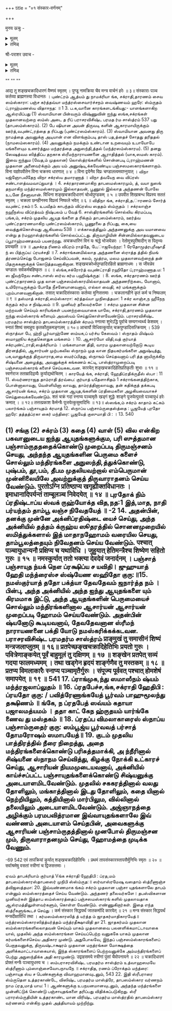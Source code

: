 +++
title = "०१ संस्कार-वर्णनम्"

+++

मुनय ऊचुः - 

<details><summary>मूलम्</summary>

विस्तरेण समाख्याहि हरि-संश्रयणं परम् ।  
कथम् आश्रयणं नॄणां कथम् आराधनं विभोः ॥ १ ॥ 
</details>

<details><summary>तमिळ्</summary>

முநய ஊசு : விஸ்தரேண ஸமாக்,யாஹி ஹரிஸம்மஸ்ரயணம் பரம் கத,மாஸ்ரயணம் ந்ரூணாம் கத, மாராத நம் விபோ:॥] 1. 
மைத்ரேயர் முதலான முனிவர்கள் ஸ்ரீபரா ரமஹர்ஷி யிடம் ஸாமாந்யதர்மங்களைப் பராஸரஸ்ம்ருதியின் பூரவ பாக,த்திலிருந்து கேட்டறிந்தபின், அவை நேரே மோக்ஷ 
536  
ஸாத,நமல்லாமையாலே, நேரே மோக்ஷஸாத நமான ப.கவத்ஸமாரயணத்தையும், பற்றி அறியவிரும்பியவர்களாய், பின்வருமாறு ப. வதாராத னத்தையும கேட்டார்கள்:- ஹரியாகிற நம் விரோதிகளைப் எம்பெருமானைச் போக்கி இஷ்டத்தை சிறப்பாக அளிக்கவல்ல ஆஸ்ரயிககும வித,மும், அதற்கு உறுப்பாகச் செய்யவேண்டிய களுமாகிற வையும், ஆரயித்தபின் சிறந்த தர்மங்களை அவனை விரிவாகச் ஆராதி,க்கும சொல்லுவீர் 
வகை 
</details>

श्री-पराशर उवाच - 

<details><summary>मूलम्</summary>

वक्ष्यामि मुनयस् सर्वे विष्णोर् आश्रयण-क्रियाम्।  
मन्त्र-दीक्षा-विधिश् चैव तस्य पूजा-विधिस् तथा ॥ २ ॥ 
</details>

<details><summary>तमिळ्</summary>

உவாச- வக்ஷ்யாமி முநயஸ் ஸர்வே விஷ்ணோராரயணக்ரியாம் । மந்த்ரதீ க்ஷாவிதி,ஞ்சைவ தஸ்ய பூஜாவிதி,ம் ததா ஸ்ரீபராஸர ப.க.,வான் கூறலுற் ர்,- 
2. 
முனிவர்களே। ஸர்வவ்யாபகனான விஷ்ணுவை ஆஸ்ர விதி, யும் யிக்கும் கூறப்போகிறேன; ஆகியவற்றையும், வழியையும, அதற்கு கேட்பீர்களாக. 
அவனை உறுப்பான ஆராதி.க்கும் மந்த்ரம், முறையை தீ,க்ஷா 
</details>

""
""
""

आद्य तु शङ्खचक्रादिधारणं वैष्णवं स्मृतम् । पुण्डू नामक्रिया चैव मन्त्र वार्चनं हरेः ॥ ३॥ संस्काराः पञ्च कर्तव्या ब्राह्मणस्या विधानतः । புண்ட்ரம் ஆத்யம் து நாமக்ரியா ங்க, சக்ராதி,தாரணம் சைவ ஸம்ஸ்காரா: பஞ்ச கர்த்தவ்யா மந்த்ரஸ்சைவார்ச்சநம் வைஷ்ணவம் ஹரே: ஸ்ம்ருதம் ப்,ராஹ்மணஸ்ய விதாஈநத: ॥ 1 3. ப.க,வானை காரங்களடங்கியது:- யாளங்களாகிற ஆஸ்ரயிப்பது (1) ஸ்வாமியான பின்வரும் விஷ்ணுவின் ஐந்து ஸங்க,சக்ரங்கள் முதலானவற்றை ஸம்ஸ் அடை த ரிப் 
பராசரவிசிஷ்ட பரமத ர்ம சாஸ்த்ரம் 537 
பது (தாபஸம்ஸ்காரம்). (2) பே ஷியான அவன் திருவடி களின் ஆகாரமாயிருக்கும் ஊர்த்,வபுண்ட்,ரத்தை த ரிப்பது (புண்ட்ரஸம்ஸ்காரம்). (3) ஸ்வாமியான அவனது திரு நாமத்தை அவனுக்கு அடியான் என விளங்கும்படி தாஸ் பத,த்தைச் சோதது தரிததல் (நாமஸம்ஸகாரம்). (4) அவனுக்கும் நமக்கும் உண்டான உறவையும் உபாயோபே யங்களையும உணர்த்தும மந்தரத்தை அநுஸந்தி,த்தல் (மந்த்ரஸம்ஸ்காரம). (5) தனது ஸேஷத்வம ஸித்திப்ப தறகாக ஸ்ரீமந்நாராயணனை ஆராதித்தல் (யாக,ஸமஸ் காரம்). இவை ஐந்தும (வேத,ம் முதலான) லொஸ்த்ரங்களில் சொன்னபடி ப்,ராஹ்மணன் முதலான அனைவர்க்கும் அவ யம் அனுஷ்டி,க்கவேண்டிய பஞ்சஸமஸகாரங்களாகும். विना यज्ञोपवीतेन विना चक्रस्य धारणात् ॥ ४ ॥ विना द्वयेनैव विप्रः चण्डालत्वमवाप्नुयात् । விநா யஜ்ஞோபவீதேந விநா சக்ரஸ்ய தமாரணாத் । விநா த்வயேந வை விப்ரஸ் சண்டாளத்வமவாப்நுயாத் । 
4. 
சக்ரதாரணமாகிற தாபஸமஸ்காரமும், த், வயா நுஸங் தநமாகிற மந்த்ரஸமஸ்காரமும் இல்லாதவன், பூணூல் இல்லாத அந்தணன் போலே உடனே நீசனாவான். 
विधिना शङ्खचक्रादिधारणं चोर्ध्वपुण्डकम् ॥ ५ ॥ उपवीत शिखाबन्ध विप्रस्य सततं स्मृतम् । चक्रला छनहीनस्य विप्रत्वं निष्फले भवेत् ॥ ६ ॥ விதிநா ங்க, சக்ராதி,த,ாரணம் சோர்த் வபுண்ட் ரகம்॥ 5. உபவீதம் காபந்தம் விப்ரஸ்ய ஸததம் ஸ்ம்ருதம் । சக்ரலாஞ்ச நஹீநஸ்ய விப்ரத்வம் நிஷ்பலம் ப வேத் 6. சாஸ்திரங்களில் சொல்லிய கிரமப்படி பங்க,ம், சக்ரம் முதலிய ஆயுத ங்களை த ரிக்கும் தாபஸம்ஸ்காரம், ஊர்த்வ புண்ட்ரதாரணமாகிற புண்ட்ரஸம்ஸ்காரம், பூணூலை த ரிப்பது, கை,யை வைத்துக்கொள்வது ஆகியவை 
538 । 
எக்காலத்திலும் அந்தணனுக்கு அவ யமானவை என்று த ர்மஹாஸ்த்ரங்களில் சொல்லப்பட்டது. திருவாழியின் சின்னமில்லாதவனுடைய ப்பூராஹ்மணதவம் பயனற்றது. 
अचक्रधारिणं विनं यः श्रद्धे भोजयेन्नरः । रेतोमूत्रपुरीषादीन् स पितृभ्यः प्रयच्छति ॥ ७ ॥ அசக்ரத ரிணம் விப்ரம் ராத்தே, பே,ாஜயேந்நர: 1 ரேதோமூத்ரபுரீஷாதீ ந் ஸ பித்ருப்ய: ப்ரயச்சதி ॥ 7. சக்ராங்கனமில்லாத அந்தணனை ஸ்ராத்த த்தில் நிமங் த்ரணம்செய்து போஜனம் செய்விப்பவன், கலம், மூத்ரம, மலம முதலானவற்றைத் தன் பிதருககளுக்குக் கொடுத்தவனாகிறான. 
शङ्खचक्रोर्ध्वपुण्डादिरहितो ब्राह्मणाधमः । स जीवन्नेव चण्डालः सर्वकर्मबहिष्कृतः ॥ ८ ॥ 
ஸ்ங்க,சக்ரோர்த் வபுண்ட்ராதி ரஹிதோ ப்,ராஹ்மணாத.ம: 1 ஸ ஜீவந்நேவ சண்டாளஸ் ஸர்வ கர்ம பஹிஷ்க்ருத: । 8. 
ஸங்க, சக்ரதாரணம் ஊர்த் புண்ட்ரதாரணம் முத லான பஞ்சஸம்ஸ்காரமில்லாதவன் அந்தணரிற்கடை யோனாய், உயிரோடிருக்கும் போதே நீசனேயானவனாய், எல்லா வைதி, கர் மங்களுக்கும் புறம்பானவனாகிறான். 
तसात् चक्रादिसंस्काराः कर्तव्या मुनिसत्तमाः । चक्रलानहीने कृतं कर्म च निष्फलम् ॥ ९ ॥ தஸ்மாத் சக்ராதி,ஸம்ஸ்காரா: கர்த்தவ்யா முநிஸத்தமா: 1 சக்ர லாஞ்ச,ந ஹீநேந க்ருதம் கர்ம ச நிஷ்பலம் ॥ 9. முனிவர் தலைவர்களே । சக்ரம முதலான சின்ன மற்றவன் செய்யும் காரியங்கள் பயனற்றவையாகை யாலே, சக்ராதி,தாரணம் முதலான ஐந்து ஸம்ஸ்காரங் களையும் அவஸ்யம் செய்துகொள்ளவேண்டும். 
பராசரவிசிஷ்ட பரமதர்ம சாஸ்த்ரம் 
தாபஸம்ஸ்காரத்தின் க்ரமம் स्नात्वा शुभेऽद्धि पूर्वाचे सम्यगभ्यर्थ्य केशवम् । स्नातं शिष्यं समाहूय कृतकौतुकमङ्गलम् ॥ १०॥ 
आचार्यो विधिवत्कुर्यात् चक्रपुण्डादिसत्क्रियाम् । 
539 
ஸ்நாத்வா பே, ஹ்நி பூர்வாஹ்ணே ஸம்யக,ப் யர்ச்ய கேஸவம்। ஸ்நாதம் மிஷ்யம் ஸமாஹூய க்ருதகெளதுக மங்களம் । 10. ஆசார்யோ விதி,வத் குர்யாத் சக்ரபுண்ட்,ராதி,ஸத்க்ரியாம் । 
மங்களமான திதி, வாரம முதலானவற்றோடு கூடிய திரனத்தில், ஆசார்யன் முற்பகலில ஸ்நாநம் முத லான நிதயகர்மங்களை அநுஷ்டித்து, பக,வானுக்குத் திருவாராத,னம ஸமர்ப்பிதது, ஸ்நாஙம் செய்தவனாய் பரி த்த னாயிருக்கிற சிஷ்யனை அழைத்து, அவனுக்குக் கங்கணம் கட்டி, பாஸ்த்ராமுறைப்படி பஞ்சஸமஸ்காரங் களைச் செய்யககடவன. कारयेत् शङ्खचक्रादिहेतिप्रतिकृतीः शुभाः ॥ ११ ॥ स्वर्णराज तताम्रादिद्रव्यैः कुर्याद्यथोचितम् । காரயேத் ங்க, சக்ராதி, ஹேதிப்ரதிக்ருதீஸ் ஸ்பா : 11 11. 
ஸ்வர்ணராஜத தாம்ராதி த்ரவ்பை: குர்யாத் யதேளாசிதம் 1 
சக்ராங்கனத்திற்காக, பொன்னாலாவது, வெள்ளியினா லாவது, தாம்ரத்தினாலாவது, தன் கதிக்குத் தக்கபடி ஆசார்யன் ங்கம, சக்ரம் முதலான ஆயுத,ங்களின் ப்ரதிமைகளை அழகியவையாகச் செய்துவைக்கவேண்டும். शतं चक्रं गदां स्नाप्य पञ्चामृतैः खड्गं शुद्धेः शाङ्गे पूजयेत्पुरतो पञ्चायुधं हरेः क्रमात् । 
॥ १२॥ 
तत्तत्प्रकाश कैर्मन्त्रैः पूजयेत्कुसुमादिभिः ॥ १३॥ ஸ்ஸங்க,ம் சக்ரம் காதாம் கட்கம் பலார்ங்கம் பஞ்சாயுதம் 
க்ரமாத் 12. ஸ்நாப்ய பஞ்சாம்ருதைஸ்த்தை : பூஜயேத் புரதோ ஹரே: 
தத்தத்ப்ரகா கைர் மந்திரை: பூஜயேத் குஸுமாதி பி : । 13. 
540 
 
(1) சங்கு (2) சக்ரம் (3) கதை (4) வாள் (5) வில என்கிற பகவானுடைய ஐந்து ஆயுதங்களுக்கும, பரி ஸுத்தமான பஞ்சாம்ருதததைக்கொண்டு முறைப்படி திருமஞ்சனம் செயது, அந்தந்த ஆயுதங்களின பெருமை களைச் சொல்லும் மந்திரங்களை அநுஸந்தி,த்துக்கொண்டு, புஷ்பம், தூ,பம், தீபம முதலியவற்றால் எம்பெருமான் முன்னிலையிலே அவற்றுக்குத் திருவாராதனம் செய்ய வேண்டும். 
पुरतोऽग्नि प्रतिष्ठाप्य खगृह्येोक्तविधानतः । इमाधानादिपर्यन्तं ताम्बूलञ्च निवेदयेत् ॥ १४ ॥ 
புரதோக் நிம் ப்ரதிஷ்டாப்ய ஸ்வக் ருஹ்யோக்த வித,நத:1 இத்,மாத, நாதி பர்யந்தம் தாம்பூ லஞ்ச நிவேதயேத் ॥ 
-2 
14. 
அதன்பின், தனக்கு முன்னே அக்னிப்ரதிஷ்டை யைச் செய்து, அந்த அக்னியில் தத்தம் க்ருஹ்ய ஸூதரத்தில் சொனனமுறையில் ஸமித்துக்களால் இத் மாதாநஹோமம் வரையில செயது, தாம்பூலத்தையும் நிவேதனம் செய்ய வேண்டும். 
पश्चात् पञ्चायुधान्यनौ प्रक्षिप्य च यथाविधि । जुहुयात् हेतिमन्त्रैश्च शिष्येण सहितो गुरुः ॥ १५ ॥ नमस्कुर्यात् ततो भक्त्या देवदेवं जनार्दनम् । 
பஞ்சாத் பஞ்சாயுத ந்யக் நௌ ப்ரக்ஷிப்ய ச யவிதி। ஜுஹுயாத் ஹேதி மந்த்ரைஸ்ச ஸ்ஷ்யேண ஸஹிதோ குரு:॥15. நமஸ்குர்யாத் ததோ பக்த்யா தேவதேவம் ஜநார்த்த நம் । 
பின்பு, அந்த அக்னியில் அந்த ஐந்து ஆயுதங்களை யும் கிரமமாக இட்டு, அந்த ஆயுதங்களின் பெருமையைச் சொல்லும் மந்திரங்களினால ஆசார்யன் 
ஆசார்யன் முறைப்படி ஹோமம் செய்யவேண்டும். அதன்பின் ஷ்யனோடு கூடியவனாய், தேவதேவனான ஸ்ரீமந் நாராயணனை பக்தி யோடு நமஸ்கரிக்கக்கடவன. 
பராசரவிசிஷ்ட பரமதர்ம சாஸ்த்ரம் 
प्राङ्मुखं तु समासीनं शिष्यं मन्त्रजलाप्लुतम् ॥ १६॥ प्रतपेच्छङ्खचक्रादिहेतिभिः प्रयतो गुरुः । पवित्रेणाङ्कयेत् पूर्वं बाहुमूलं तु दक्षिणम् ॥ १७ ॥ शङ्खेन प्रतपेत् सव्यं गदया फालमध्यमम् । तथा खड्गेन हृदयं शार्ङ्गणैव तु मस्तकम् ॥ १८ ॥ प्रतप्य विमलाकारैः स्नाप्य पञ्चामृतैर्गुरुः । 
संपूज्य पूर्ववत् पश्चात् होमशेषं समापयेत् ॥ १९ ॥ 
541 
17. 
ப்ராங்முக,ந்து ஸமாஸீநம் ஷ்யம் மந்த்ரஜலாப்லுதம் ॥ 16. ப்ரதபேச்ச,ங்க,சக்ராதி ஹேதிபி : ப்ரயதோ குரு: / பவித்ரேணாங்கயேத் பூர்வம் பாஹுமூலந்து தக்ஷிணம் ॥ ங்கே, ந ப்ரதபேத் ஸவ்யம் கதாயா பஜாலமத்யமம் । ததா காட் கேந ஹ்ருதயம் யார்ங்கே ணைவ து மஸ்தகம் ॥ 18. ப்ரதப்ப விமலாகாரைஸ் ஸ்நாப்ய பஞ்சாம்ருதைர் குரு: ஸம்பூஜ்ய பூர்வவத் பர்சாத் தோமரோஷம் ஸமாபயேத்॥ 19. 
குடம் முதலிய பாத்திரத்தில் நீரை நிறைத்து, அதை மந்திரங்களைக்கொண்டு பரிசுத்தமாக்கி, அ ந்நீரினால் சிஷ்யனை ஸ்நாநம செய்வித்து, கிழக்கு நோக்கி உட்காரச் செய்து, ஆசாரியன் நியமமுடையவனாய், அக்னியில் காய்ச்சப்பட்ட பஞ்சாயுதங்களைக்கொண்டு சிஷ்யனுக்கு அடையாளமிடவேண்டும். முதலில் சககரத்தினால் வலது தோளிலும், மங்காத்தினால் இடது தோளிலும், கதை யினால் நெற்றியிலும், கத்தியினால் மார்பிலும, வில்லினால் தலையிலும் அடையாளமிடவேண்டும். அஜ்ஞாநத்தை அழிக்கும் பரமபவித்ரமான இவ்வாயுதங்களாலே இவ் வண்ணம் அடையாளம் செய்தபின், அவைகளுக்கு ஆசாரியன் பஞ்சாம்ருதத்தினால் முனபோல் திருமஞ்சன மும், திருவாராதனமும் செய்து, ஹோமத்தை முடிக்க வேணும். 
- 
-69 
542 
एवं तापक्रियां कुर्यात् शङ्खचक्रादिहेतिभिः । प्रथमं तापसंस्कारस्तापसैर्मुनिभिः स्मृतः ॥ २० ॥ सर्वाश्रमेषु वसतां स्त्रीणां च द्विजसत्तमाः । 
 
ஏவம் தாபக்ரியாம் குர்யாத் Vங்க சக்ராதி ஹேதிபி : ப்ரத,மம் தாபஸம்ஸ்காரஸ்தாபஸைர் முநிபி ஸ்ஸ்ம்ருத:॥ ஸர்வாஸ்ரமேஷு வஸதாம் ஸ்த்ரீணாஞ்ச த்விஜஸத்தமா: 
20. 
இவ்வண்ணமாக ங்கம் சக்ரம் முதலான பஞ்சா யுதங்களாலே தாபம் என்னும் ஸம்ஸ்காரத்தைச் செய்ய வேண்டும். அந்தணர் தலைவர்களே। தபஸ்விகளான முனிவர்கள் இத்தாப ஸம்ஸ்காரத்தைப் பஞ்சஸமஸ்காரங் களில் முதலாவதாக ஆஸ்ரமத்திலுள்ளவர்களும், 
கொள்ள வேண்டும். 
எண்ணுகிறார்கள். இதை எந்த ஸ்த்ரீகளுங்கூடச் செய்து 
। 
कर्म संस्कार सिद्धयर्थं जातकर्मादि कारयेत् ॥ २१ ॥ मन्त्र संस्कार सिद्धयर्थं मन्त्रदीक्षाविधिं तथा । கர்மஸம்ஸ்காரஸித் த் யர்த்த ம் ஜாதகர்மாதிகாரயேத்॥ மந்த்ரஸம்ஸ்காரஸித்த்யர்த்தம் மந்த்ரதீக்ஷாவிதி தா 
21. 
ஜாதகர்மம் முதலான ஸம்ஸ்காரங்களிலலாதவன் செய்யும் யாகம் முதலானவை பலனளிக்கமாட்டாவாகை யால், முதலில் அந்த ஸம்ஸ்காரங்கள செய்யப்பெற்ற வனுககே யாகம் முதலான கர்மங்களைச்செய்ய அதிகார முண்டு. அதுபோலவே, இந்தப் பஞ்சஸம்ஸ்காரங்களைப் பெறாதவனுக்கு, திருவஷ்டாக்ஷரம் முதலான மநத்ரங்கள மோக்ஷத்தை அளிக்கமாட்டாவாகையால், இந்த ஸ்காரங்களைப் பெற்றவனுக்கே அம்மந்திரங்களைப் பெற்று அநுஸந்திக்க அதி காரமுண்டு. 
उद्वाहसमये स्त्रीणां पुंसां चैवोपनायने ॥ २२ ॥ चक्रादिधारणं प्रोक्तं मन्त्रैः पञ्चायुधस्य च । 
ஸம்பராசரவிசிஷ்ட பரமதர்ம சாஸ்த்ரம் 
உத்வாஹஸமயே ஸ்த்ரீணாம் பும்ஸாஞ்சைவோபநாயநே ॥ சக்ராதித, ரணம் ப்ரோக்தம் மந்த்ரை: பஞ்சாயுத ஸ்ய ச 
பெண்களுக்கு 
விவாஹமானவுடனும், 
543 
22. 
இதி ஸ்ரீபராரை ஸ்ம்ருதெள உத்தரகாண்டே, விஸிஷ்ட பரமதர்ம மாஸ்த்ரே, தாபஸம்ஸ்கார வர்ணநம் நாம ப்ரத,மாத் யாய: 1। ஆண்களுக்கு உபநயனமானவுடனும், அந்தந்த மந்த்ரங்களை முன்னிட்டுக் கொண்டு பஞ்சாயுதங்களை தரிப்பது விதிக்கப்படுகிறது. ஸ்ரீ பராரஸ்ம்ருதியின் உத்தரகாண்ட மான 
விரிஷ்ட பரமதர்ம மாஸ்த்ரதில் தாபஸம்ஸ்கார வர்ணனம் என்கிற முதல் அத்தியாயம் முற்றிற்று. 
